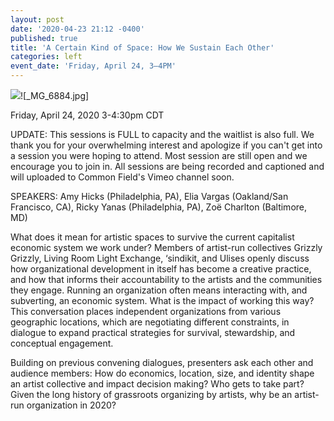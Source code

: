 ```yaml
---
layout: post
date: '2020-04-23 21:12 -0400'
published: true
title: 'A Certain Kind of Space: How We Sustain Each Other'
categories: left
event_date: 'Friday, April 24, 3–4PM'
---
```

![]({{site.baseurl}}/assets/img/_MG_6884.jpg)![_MG_6884.jpg]


Friday, April 24, 2020
3-4:30pm CDT

UPDATE: This sessions is FULL to capacity and the waitlist is also full. We thank you for your overwhelming interest and apologize if you can't get into a session you were hoping to attend. Most session are still open and we encourage you to join in. All sessions are being recorded and captioned and will uploaded to Common Field's Vimeo channel soon.

SPEAKERS: Amy Hicks (Philadelphia, PA), Elia Vargas (Oakland/San Francisco, CA), Ricky Yanas (Philadelphia, PA), Zoë Charlton (Baltimore, MD)

What does it mean for artistic spaces to survive the current capitalist economic system we work under? Members of artist-run collectives Grizzly Grizzly, Living Room Light Exchange, ‘sindikit, and Ulises openly discuss how organizational development in itself has become a creative practice, and how that informs their accountability to the artists and the communities they engage. Running an organization often means interacting with, and subverting, an economic system. What is the impact of working this way? This conversation places independent organizations from various geographic locations, which are negotiating different constraints, in dialogue to expand practical strategies for survival, stewardship, and conceptual engagement.

Building on previous convening dialogues, presenters ask each other and audience members: How do economics, location, size, and identity shape an artist collective and impact decision making? Who gets to take part? Given the long history of grassroots organizing by artists, why be an artist-run organization in 2020?